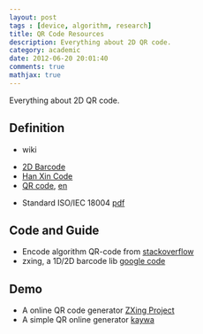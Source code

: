 ```yaml
---
layout: post
tags : [device, algorithm, research]
title: QR Code Resources 
description: Everything about 2D QR code.
category: academic
date: 2012-06-20 20:01:40
comments: true
mathjax: true
---
```


Everything about 2D QR code.

<!--more-->

## Definition
* wiki
+ [2D Barcode](http://zh.wikipedia.org/wiki/%E4%BA%8C%E7%B6%AD%E6%A2%9D%E7%A2%BC)
+ [Han Xin Code](http://zh.wikipedia.org/wiki/%E6%B1%89%E4%BF%A1%E7%A0%81)
+ [QR code](http://zh.wikipedia.org/wiki/QR%E7%A2%BC), [en](http://en.wikipedia.org/wiki/QR_code)
* Standard ISO/IEC 18004 [pdf](http://raidenii.net/files/datasheets/misc/qr_code.pdf)

## Code and Guide
* Encode algorithm QR-code from [stackoverflow](http://stackoverflow.com/questions/5446421/encode-algorithm-qr-code)
* zxing, a 1D/2D barcode lib [google code](http://code.google.com/p/zxing/)

## Demo
* A online QR code generator [ZXing Project](http://zxing.appspot.com/generator)
* A simple QR online generator [kaywa](http://qrcode.kaywa.com/)
